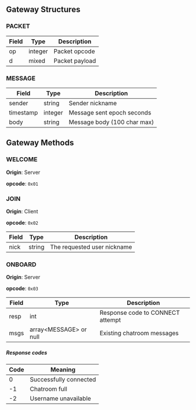 ## Gateway Structures

### PACKET
| Field | Type    | Description    |
|-------|---------|----------------|
| op    | integer | Packet opcode  |
| d     | mixed   | Packet payload |

### MESSAGE
| Field     | Type    | Description                 |
|-----------|---------|-----------------------------|
| sender    | string  | Sender nickname             |
| timestamp | integer | Message sent epoch seconds  |
| body      | string  | Message body (100 char max) |

## Gateway Methods

### WELCOME

**Origin**: Server

**opcode**: ``0x01``

### JOIN

**Origin**: Client

**opcode**: ``0x02``

| Field | Type   | Description                 |
|-------|--------|-----------------------------|
| nick  | string | The requested user nickname |

### ONBOARD

**Origin**: Server

**opcode**: ``0x03``

| Field | Type                     | Description                      |
|-------|--------------------------|----------------------------------|
| resp  | int                      | Response code to CONNECT attempt |
| msgs  | array\<MESSAGE\> or null | Existing chatroom messages       |

##### Response codes

| Code | Meaning                |
|------|------------------------|
| 0    | Successfully connected |
| -1   | Chatroom full          |
| -2   | Username unavailable   |